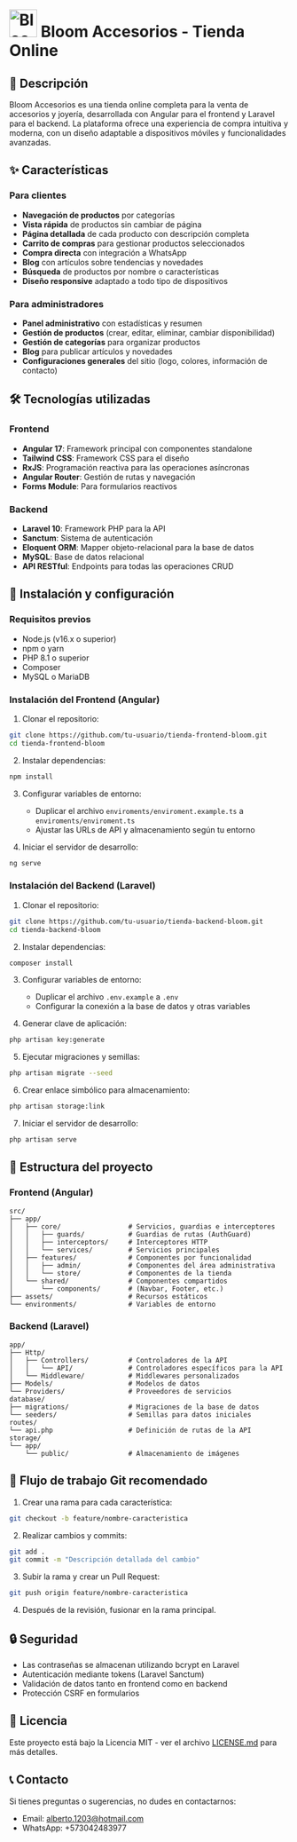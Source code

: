 # <img src="https://store.invite-art.com/storage/settings/REzRM0ya9yQl7goLaj0vucfRBUeyFRRe9Kq5d3W0.png" alt="Bloom Accesorios Logo" width="50"> Bloom Accesorios - Tienda Online 


## 📝 Descripción

Bloom Accesorios es una tienda online completa para la venta de accesorios y joyería, desarrollada con Angular para el frontend y Laravel para el backend. La plataforma ofrece una experiencia de compra intuitiva y moderna, con un diseño adaptable a dispositivos móviles y funcionalidades avanzadas.

## ✨ Características

### Para clientes
- **Navegación de productos** por categorías
- **Vista rápida** de productos sin cambiar de página
- **Página detallada** de cada producto con descripción completa
- **Carrito de compras** para gestionar productos seleccionados
- **Compra directa** con integración a WhatsApp
- **Blog** con artículos sobre tendencias y novedades
- **Búsqueda** de productos por nombre o características
- **Diseño responsive** adaptado a todo tipo de dispositivos

### Para administradores
- **Panel administrativo** con estadísticas y resumen
- **Gestión de productos** (crear, editar, eliminar, cambiar disponibilidad)
- **Gestión de categorías** para organizar productos
- **Blog** para publicar artículos y novedades
- **Configuraciones generales** del sitio (logo, colores, información de contacto)

## 🛠️ Tecnologías utilizadas

### Frontend
- **Angular 17**: Framework principal con componentes standalone
- **Tailwind CSS**: Framework CSS para el diseño
- **RxJS**: Programación reactiva para las operaciones asíncronas
- **Angular Router**: Gestión de rutas y navegación
- **Forms Module**: Para formularios reactivos

### Backend
- **Laravel 10**: Framework PHP para la API
- **Sanctum**: Sistema de autenticación
- **Eloquent ORM**: Mapper objeto-relacional para la base de datos
- **MySQL**: Base de datos relacional
- **API RESTful**: Endpoints para todas las operaciones CRUD

## 🚀 Instalación y configuración

### Requisitos previos
- Node.js (v16.x o superior)
- npm o yarn
- PHP 8.1 o superior
- Composer
- MySQL o MariaDB

### Instalación del Frontend (Angular)

1. Clonar el repositorio:
```bash
git clone https://github.com/tu-usuario/tienda-frontend-bloom.git
cd tienda-frontend-bloom
```

2. Instalar dependencias:
```bash
npm install
```

3. Configurar variables de entorno:
   - Duplicar el archivo `enviroments/enviroment.example.ts` a `enviroments/enviroment.ts`
   - Ajustar las URLs de API y almacenamiento según tu entorno

4. Iniciar el servidor de desarrollo:
```bash
ng serve
```

### Instalación del Backend (Laravel)

1. Clonar el repositorio:
```bash
git clone https://github.com/tu-usuario/tienda-backend-bloom.git
cd tienda-backend-bloom
```

2. Instalar dependencias:
```bash
composer install
```

3. Configurar variables de entorno:
   - Duplicar el archivo `.env.example` a `.env`
   - Configurar la conexión a la base de datos y otras variables

4. Generar clave de aplicación:
```bash
php artisan key:generate
```

5. Ejecutar migraciones y semillas:
```bash
php artisan migrate --seed
```

6. Crear enlace simbólico para almacenamiento:
```bash
php artisan storage:link
```

7. Iniciar el servidor de desarrollo:
```bash
php artisan serve
```

## 📂 Estructura del proyecto

### Frontend (Angular)

```
src/
├── app/
│   ├── core/                 # Servicios, guardias e interceptores
│   │   ├── guards/           # Guardias de rutas (AuthGuard)
│   │   ├── interceptors/     # Interceptores HTTP
│   │   └── services/         # Servicios principales
│   ├── features/             # Componentes por funcionalidad
│   │   ├── admin/            # Componentes del área administrativa
│   │   └── store/            # Componentes de la tienda
│   └── shared/               # Componentes compartidos
│       └── components/       # (Navbar, Footer, etc.)
├── assets/                   # Recursos estáticos
└── environments/             # Variables de entorno
```

### Backend (Laravel)

```
app/
├── Http/
│   ├── Controllers/          # Controladores de la API
│   │   └── API/              # Controladores específicos para la API
│   └── Middleware/           # Middlewares personalizados
├── Models/                   # Modelos de datos
└── Providers/                # Proveedores de servicios
database/
├── migrations/               # Migraciones de la base de datos
└── seeders/                  # Semillas para datos iniciales
routes/
└── api.php                   # Definición de rutas de la API
storage/
└── app/
    └── public/               # Almacenamiento de imágenes
```

## 🔄 Flujo de trabajo Git recomendado

1. Crear una rama para cada característica:
```bash
git checkout -b feature/nombre-caracteristica
```

2. Realizar cambios y commits:
```bash
git add .
git commit -m "Descripción detallada del cambio"
```

3. Subir la rama y crear un Pull Request:
```bash
git push origin feature/nombre-caracteristica
```

4. Después de la revisión, fusionar en la rama principal.

## 🔒 Seguridad

- Las contraseñas se almacenan utilizando bcrypt en Laravel
- Autenticación mediante tokens (Laravel Sanctum)
- Validación de datos tanto en frontend como en backend
- Protección CSRF en formularios


## 📄 Licencia

Este proyecto está bajo la Licencia MIT - ver el archivo [LICENSE.md](LICENSE.md) para más detalles.

## 📞 Contacto

Si tienes preguntas o sugerencias, no dudes en contactarnos:
- Email: alberto.1203@hotmail.com
- WhatsApp: +573042483977
